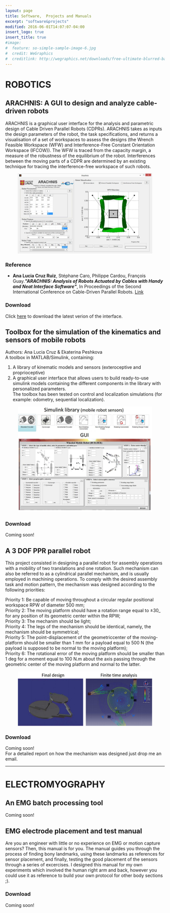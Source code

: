 ```yaml
---
layout: page
title: Software,  Projects and Manuals
excerpt: "software&projects"
modified: 2016-06-01T14:07:07-04:00
insert_logo: true
insert_title: true
#image:
#  feature: so-simple-sample-image-6.jpg
#  credit: WeGraphics
#  creditlink: http://wegraphics.net/downloads/free-ultimate-blurred-background-pack/
---
```


# ROBOTICS

##  ARACHNIS: A GUI to design and analyze cable-driven robots 

ARACHNIS is a graphical user interface for the analysis and parametric design of Cable Driven Parallel Robots (CDPRs). ARACHNIS takes as inputs the design parameters of the robot, the task specifications, and returns a visualisation of a set of workspaces to assess the designs (the  Wrench Feasible Workspace (WFW) and Interference-Free Constant Orientation Workspace (IFCOW)). The WFW is traced from the capacity margin, a measure of the robustness of the equilibrium of the robot. Interferences between the moving parts of a CDPR are  determined by an existing technique for tracing the interference-free workspace of such robots. 

<figure>
	<a href="/images/cable_robot_interface.jpg"><img src="/images/cable_robot_interface.jpg" alt="image"></a>
</figure>


### Reference
* **Ana Lucia Cruz Ruiz**, Stéphane Caro, Philippe Cardou, François Guay.***"ARACHNIS: Analysis of Robots Actuated by Cables with Handy and Neat Interface Software"***, In Proceedings of the Second International Conference on Cable-Driven Parallel Robots. [Link](http://link.springer.com/chapter/10.1007/978-3-319-09489-2_21#page-1)


### Download

Click [here](/share/Arachnis20.zip) to download the latest verion of the interface.

## Toolbox for the simulation of the kinematics and sensors of mobile robots 

Authors: Ana Lucia Cruz & Ekaterina Peshkova  
A toolbox in MATLAB/Simulink, containing:  
1) A library of kinematic models and sensors (exteroceptive and proprioceptive)    
2) A graphical user interface that allows users to build ready-to-use simulink models containing the different components in the library with personalized parameters.  
The toolbox has been tested on control and  localization simulations (for example: odometry, sequential localization).

<figure>
	<a href="/images/GUI_mobilerobot.jpg"><img src="/images/GUI_mobilerobot.jpg" alt="image"></a>
</figure>

### Download

Coming soon!


##  A 3 DOF PPR parallel robot

This project consisted in designing a parallel robot for assembly operations with a mobility of two translations and one rotation. Such mechanism can also be referred to as a cylindrical parallel mechanism, and is usually employed in machining operations. To comply with the desired assembly task and motion pattern, the mechanism was designed according to the following priorities:

Priority 1: Be capable of moving throughout a circular regular positional workspace 
RPW of diameter 500 mm;  
Priority 2: The moving platform should have a rotation range equal to ±30_ for any 
position of its geometric center within the RPW;   
Priority 3: The mechanim should be light;  
Priority 4: The legs of the mechanism should be identical, namely, the mechanism 
should be symmetrical;  
Priority 5: The point-displacement of the geometriccenter of the moving-platform 
should be smaller than 1 mm for a payload equal to 500 N (the payload is supposed to 
be normal to the moving platform);  
Priority 6: The rotational error of the moving platform should be smaller than 1 deg for 
a moment equal to 100 N.m about the axis passing through the geometric center of the 
moving platform and normal to the latter.
<figure>
	<a href="/images/PPR_robot.jpg"><img src="/images/PPR_robot.jpg" alt="image"></a>
</figure>


### Download
Coming soon!  
For a detailed report on how the mechanism was designed just drop me an email.

<hr>

# ELECTROMYOGRAPHY

##  An EMG batch processing tool
Coming soon!

## EMG electrode placement and test manual  

Are you an engineer with little or no experience on EMG or motion capture sensors? Then, this manual is for you. 
The manual guides you through the process of finding bony landmarks, using these landmarks as references for sensor placement, and finally, testing the good placement of the sensors through a series of excercises.
I designed this manual for my own experiments which involved the human right arm and back, however you could use it as reference to build your own protocol for other body sections ;).

### Download

Coming soon!
